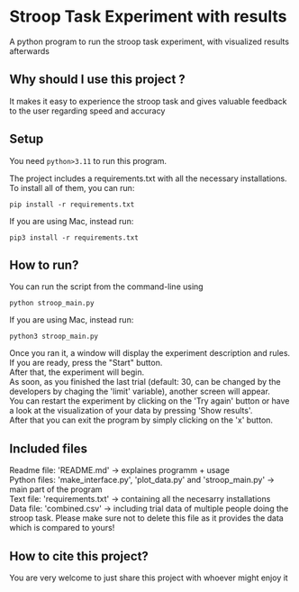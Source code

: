 # Stroop Task Experiment with results 

A python program to run the stroop task experiment, with visualized results afterwards


## Why should I use this project ?

It makes it easy to experience the stroop task and gives valuable feedback to the user regarding speed and accuracy


## Setup

You need `python>3.11` to run this program.<br />

The project includes a requirements.txt with all the necessary installations.<br />
To install all of them, you can run:<br />

```
pip install -r requirements.txt
``` 

If you are using Mac, instead run:

```
pip3 install -r requirements.txt
``` 


## How to run?

You can run the script from the command-line using
```
python stroop_main.py
```

If you are using Mac, instead run:
```
python3 stroop_main.py
```

Once you ran it, a window will display the experiment description and rules.<br />
If you are ready, press the "Start" button.<br />
After that, the experiment will begin.<br />
As soon, as you finished the last trial (default: 30, can be changed by the developers by chaging the 'limit' variable), another screen will appear.<br />
You can restart the experiment by clicking on the 'Try again' button or have a look at the visualization of your data by pressing 'Show results'.<br />
After that you can exit the program by simply clicking on the 'x' button.<br />

## Included files

Readme file: 'README.md' -> explaines programm + usage <br />
Python files: 'make_interface.py', 'plot_data.py' and 'stroop_main.py' -> main part of the program <br />
Text file: 'requirements.txt' -> containing all the necesarry installations <br />
Data file: 'combined.csv' -> including trial data of multiple people doing the stroop task. Please make sure not to delete this file as it provides the data which is compared to yours!<br />

## How to cite this project?

You are very welcome to just share this project with whoever might enjoy it 

